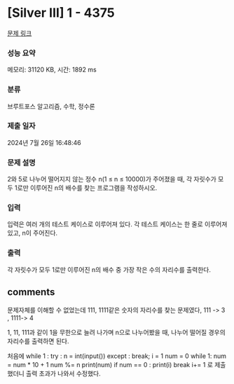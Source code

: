 # [Silver III] 1 - 4375 

[문제 링크](https://www.acmicpc.net/problem/4375) 

### 성능 요약

메모리: 31120 KB, 시간: 1892 ms

### 분류

브루트포스 알고리즘, 수학, 정수론

### 제출 일자

2024년 7월 26일 16:48:46

### 문제 설명

<p>2와 5로 나누어 떨어지지 않는 정수 n(1 ≤ n ≤ 10000)가 주어졌을 때, 각 자릿수가 모두 1로만 이루어진 n의 배수를 찾는 프로그램을 작성하시오.</p>

### 입력 

 <p>입력은 여러 개의 테스트 케이스로 이루어져 있다. 각 테스트 케이스는 한 줄로 이루어져 있고, n이 주어진다.</p>

### 출력 

 <p>각 자릿수가 모두 1로만 이루어진 n의 배수 중 가장 작은 수의 자리수를 출력한다.</p>

## comments

문제자체를 이해할 수 없었는데 111, 1111같은 숫자의 자리수를 찾는 문제였다,
111 -> 3 , 1111-> 4

1, 11, 111과 같이 1을 무한으로 늘려 나가며 n으로 나누어봤을 때, 나누어 떨어질 경우의 자리수를 출력하면 된다.

처음에 
while 1 :
    try :
        n = int(input())
    except :
        break;
    i = 1
    num = 0
    while 1:
        num = num * 10 + 1
        num %= n
        print(num)
        if num == 0 :
            print(i)
            break
        i+= 1
 로 제출했더니 출력 초과가 나와서 수정했다.

 
